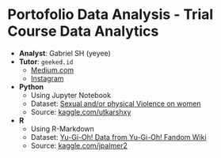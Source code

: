 # Portofolio Data Analysis - Trial Course Data Analytics
- **Analyst**: Gabriel SH (yeyee)
- **Tutor**: `geeked.id` 
  - [Medium.com](https://medium.com/@geeked.id)
  - [Instagram](https://www.instagram.com/geeked.id/)
- **Python**
  - Using Jupyter Notebook
  - Dataset: [Sexual and/or physical Violence on women](https://www.kaggle.com/utkarshxy/who-worldhealth-statistics-2020-complete/code?datasetId=1036434&searchQuery=sexual)
  - Source: [kaggle.com/utkarshxy](https://kaggle.com/utkarshxy)  
- **R**
  - Using R-Markdown
  - Dataset: [Yu-Gi-Oh! Data from Yu-Gi-Oh! Fandom Wiki](https://www.kaggle.com/jpalmer2/parsing-yugioh-tcg-data-from-the-yugioh-wiki?select=Yugioh_test_12.csv)
  - Source: [kaggle.com/jpalmer2](https://kaggle.com/jpalmer2)
